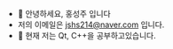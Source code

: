 - 👋 안녕하세요, 홍성주 입니다
- 저의 이메일은 jshs214@naver.com 입니다.
- 🌱 현재 저는 Qt, C++을 공부하고있습니다.

<!---
jshs214/jshs214 is a ✨ special ✨ repository because its `README.md` (this file) appears on your GitHub profile.
You can click the Preview link to take a look at your changes.
--->
